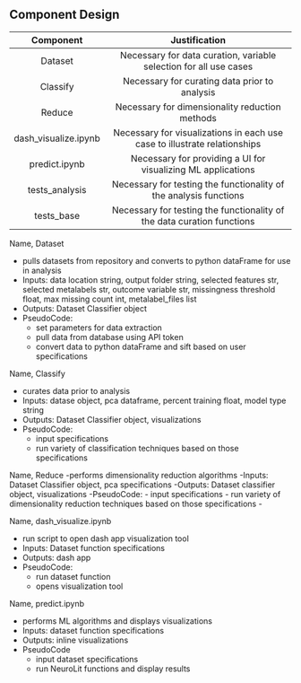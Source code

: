 ## Component Design

| Component | Justification |
| :--------------: | :-------------: |
| Dataset | Necessary for data curation, variable selection for all use cases |
| Classify | Necessary for curating data prior to analysis |
| Reduce | Necessary for dimensionality reduction methods |
| dash_visualize.ipynb | Necessary for visualizations in each use case to illustrate relationships |
| predict.ipynb | Necessary for providing a UI for visualizing ML applications |
| tests_analysis | Necessary for testing the functionality of the analysis functions |
| tests_base | Necessary for testing the functionality of the data curation functions |

Name, Dataset
- pulls datasets from repository and converts to python dataFrame for use in analysis
- Inputs: data location string, output folder string, selected features str, selected metalabels str, outcome variable str, missingness threshold float, max missing count int, metalabel_files list
- Outputs: Dataset Classifier object
- PseudoCode:
	- set parameters for data extraction
	- pull data from database using API token
	- convert data to python dataFrame and sift based on user specifications

Name, Classify
- curates data prior to analysis
- Inputs: datase object, pca dataframe, percent training float, model type string
- Outputs: Dataset Classifier object, visualizations
- PseudoCode:
	- input specifications
	- run variety of classification techniques based on those specifications
	
Name, Reduce
-performs dimensionality reduction algorithms
-Inputs: Dataset Classifier object, pca specifications
-Outputs: Dataset classifier object, visualizations
-PseudoCode:
	- input specifications
	- run variety of dimensionality reduction techniques based on those specifications	-

Name, dash_visualize.ipynb
- run script to open dash app visualization tool
- Inputs: Dataset function specifications
- Outputs: dash app
- PseudoCode:
	- run dataset function
	- opens visualization tool

Name, predict.ipynb
- performs ML algorithms and displays visualizations
- Inputs: dataset function specifications
- Outputs: inline visualizations
- PseudoCode
	- input dataset specifications
	- run NeuroLit functions and display results
